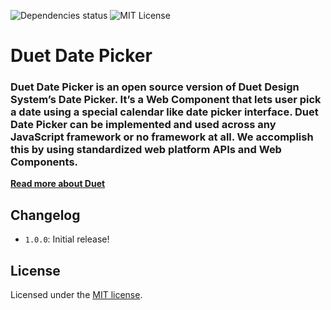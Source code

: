 ![Dependencies status](https://david-dm.org/duetds/date-picker.svg) ![MIT License](https://img.shields.io/badge/license-MIT-blue.svg)


# Duet Date Picker

### Duet Date Picker is an open source version of Duet Design System’s Date Picker. It’s a Web Component that lets user pick a date using a special calendar like date picker interface. Duet Date Picker can be implemented and used across any JavaScript framework or no framework at all. We accomplish this by using standardized web platform APIs and Web Components.

**[Read more about Duet](https://www.duetds.com)**

## Changelog

- `1.0.0`: Initial release!

## License

Licensed under the [MIT license](https://github.com/duetds/date-picker/blob/master/LICENSE).